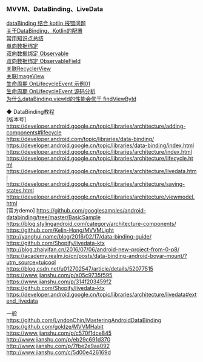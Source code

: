 ### MVVM、DataBinding、LiveData

[dataBinding 结合 kotlin 报错问题](library/databinding_kotlin_config_conflict.md)   
[关于DataBinding、Kotlin的配置](library/kotlin_databinding_gradle.md)  
[常用知识点总结](sample/databinding_02.md)  
[单向数据绑定](sample/databinding_01.md)  
[双向数据绑定 Observable](sample/databinding_03.md)  
[双向数据绑定 ObservableField](sample/databinding_04.md)  
[关联RecyclerView](binding_adapter/binding_recyclerview.md)  
[关联ImageView](binding_adapter/image_loader_binding_adapter.md)  
[生命周期 OnLifecycleEvent 示例01](sample/databinding_05.md)   
[生命周期 OnLifecycleEvent 源码分析](library/lifecycle_01.md)   
[为什么dataBinding.viewId的性能会优于 findViewById ](library/findViewById.md)   

◆ DataBinding教程  
[版本号]    https://developer.android.google.cn/topic/libraries/architecture/adding-components#lifecycle  
https://developer.android.com/topic/libraries/data-binding/  
https://developer.android.google.cn/topic/libraries/data-binding/index.html  
https://developer.android.google.cn/topic/libraries/architecture/index.html  
https://developer.android.google.cn/topic/libraries/architecture/lifecycle.html
https://developer.android.google.cn/topic/libraries/architecture/livedata.html  
https://developer.android.google.cn/topic/libraries/architecture/saving-states.html  
https://developer.android.google.cn/topic/libraries/architecture/viewmodel.html  
[官方demo]    https://github.com/googlesamples/android-databinding/tree/master/BasicSample  
https://blog.stylingandroid.com/category/architecture-components/  
https://github.com/Kelin-Hong/MVVMLight  
http://yanghui.name/blog/2016/02/17/data-binding-guide/  
https://github.com/Shopify/livedata-ktx  
http://blog.zhaiyifan.cn/2016/07/06/android-new-project-from-0-p8/  
https://academy.realm.io/cn/posts/data-binding-android-boyar-mount/?utm_source=tuicool  
https://blog.csdn.net/u012702547/article/details/52077515    
https://www.jianshu.com/p/a05c9735f595  
https://www.jianshu.com/p/314f203459f2  
https://github.com/Shopify/livedata-ktx  
https://developer.android.google.cn/topic/libraries/architecture/livedata#extend_livedata  

一般  
https://github.com/LyndonChin/MasteringAndroidDataBinding  
https://github.com/goldze/MVVMHabit  
https://www.jianshu.com/p/c570f1dce845  
http://www.jianshu.com/p/eb29c691d370    
http://www.jianshu.com/p/7fbe2e9aa092  
http://www.jianshu.com/c/5d00e426169d  
